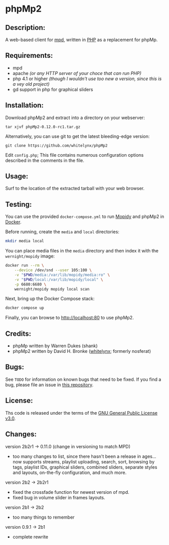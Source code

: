 phpMp2
======

Description:
------------
A web-based client for [mpd](http://www.musicpd.org), written in
[PHP](http://www.php.net) as a replacement for phpMp.

Requirements:
-------------
- mpd
- apache _(or any HTTP server of your choce that can run PHP)_
- php 4.1 or higher _(though I wouldn't use too new a version, since this is a vey old project)_
- gd support in php for graphical sliders

Installation:
-------------
Download phpMp2 and extract into a directory on your webserver:

    tar xjvf phpMp2-0.12.0-rc1.tar.gz

Alternatively, you can use git to get the latest bleeding-edge version:

    git clone https://github.com/whitelynx/phpMp2

Edit `config.php`; This file contains numerous configuration options described
in the comments in the file.

Usage:
------
Surf to the location of the extracted tarball with your web browser.

Testing:
--------
You can use the provided `docker-compose.yml` to run [Mopidy]() and phpMp2 in [Docker]().

Before running, create the `media` and `local` directories:
```bash
mkdir media local
```

You can place media files in the `media` directory and then index it with the `wernight/mopidy` image:
```bash
docker run --rm \
    --device /dev/snd --user 105:100 \
    -v "$PWD/media:/var/lib/mopidy/media:ro" \
    -v "$PWD/local:/var/lib/mopidy/local" \
    -p 6680:6680 \
    wernight/mopidy mopidy local scan
```

Next, bring up the Docker Compose stack:
```bash
docker compose up
```

Finally, you can browse to <http://localhost:80> to use phpMp2.

Credits:
--------
- phpMp written by Warren Dukes (shank)
- phpMp2 written by David H. Bronke ([whitelynx](https://github.com/whitelynx); formerly nosferat)

Bugs:
-----
See `TODO` for information on known bugs that need to be fixed.
If you find a bug, please file an issue in
[this repository](https://github.com/whitelynx/phpMp2).

License:
--------
Ths code is released under the terms of the
[GNU General Public License v3.0](COPYING).

Changes:
--------
version 2b2r1 -> 0.11.0 (change in versioning to match MPD)
- too many changes to list, since there hasn't been a release in ages... now
  supports streams, playlist uploading, search, sort, browsing by tags, playlist
  IDs, graphical sliders, combined sliders, separate styles and layouts,
  on-the-fly configuration, and much more.

version 2b2 -> 2b2r1
- fixed the crossfade function for newest version of mpd.
- fixed bug in volume slider in frames layouts.

version 2b1 -> 2b2
- too many things to remember

version 0.9.1 -> 2b1
- complete rewrite
